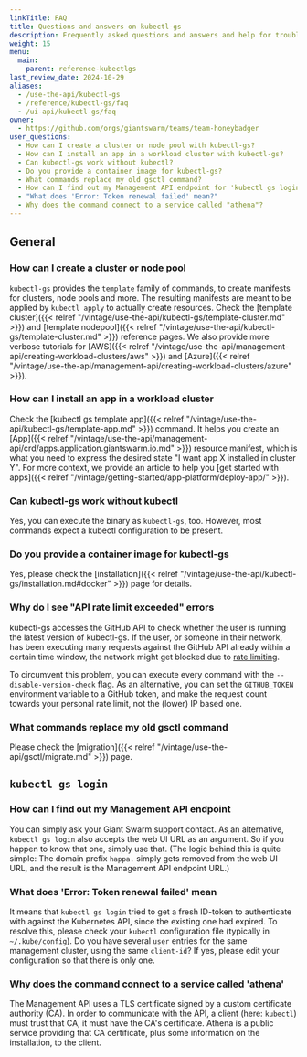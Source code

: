 ```yaml
---
linkTitle: FAQ
title: Questions and answers on kubectl-gs
description: Frequently asked questions and answers and help for troubleshooting around `kubectl-gs`.
weight: 15
menu:
  main:
    parent: reference-kubectlgs
last_review_date: 2024-10-29
aliases:
  - /use-the-api/kubectl-gs
  - /reference/kubectl-gs/faq
  - /ui-api/kubectl-gs/faq
owner:
  - https://github.com/orgs/giantswarm/teams/team-honeybadger
user_questions:
  - How can I create a cluster or node pool with kubectl-gs?
  - How can I install an app in a workload cluster with kubectl-gs?
  - Can kubectl-gs work without kubectl?
  - Do you provide a container image for kubectl-gs?
  - What commands replace my old gsctl command?
  - How can I find out my Management API endpoint for 'kubectl gs login'?
  - "What does 'Error: Token renewal failed' mean?"
  - Why does the command connect to a service called "athena"?
---
```


## General

### How can I create a cluster or node pool

`kubectl-gs` provides the `template` family of commands, to create manifests for clusters, node pools and more. The resulting manifests are meant to be applied by `kubectl apply` to actually create resources. Check the [template cluster]({{< relref "/vintage/use-the-api/kubectl-gs/template-cluster.md" >}}) and [template nodepool]({{< relref "/vintage/use-the-api/kubectl-gs/template-cluster.md" >}}) reference pages. We also provide more verbose tutorials for [AWS]({{< relref "/vintage/use-the-api/management-api/creating-workload-clusters/aws" >}}) and [Azure]({{< relref "/vintage/use-the-api/management-api/creating-workload-clusters/azure" >}}).

### How can I install an app in a workload cluster

Check the [kubectl gs template app]({{< relref "/vintage/use-the-api/kubectl-gs/template-app.md" >}}) command. It helps you create an [App]({{< relref "/vintage/use-the-api/management-api/crd/apps.application.giantswarm.io.md" >}}) resource manifest, which is what you need to express the desired state "I want app X installed in cluster Y". For more context, we provide an article to help you [get started with apps]({{< relref "/vintage/getting-started/app-platform/deploy-app/" >}}).

### Can kubectl-gs work without kubectl

Yes, you can execute the binary as `kubectl-gs`, too. However, most commands expect a kubectl configuration to be present.

### Do you provide a container image for kubectl-gs

Yes, please check the [installation]({{< relref "/vintage/use-the-api/kubectl-gs/installation.md#docker" >}}) page for details.

### Why do I see "API rate limit exceeded" errors

kubectl-gs accesses the GitHub API to check whether the user is running the latest version of kubectl-gs. If the user, or someone in their network, has been executing many requests against the GitHub API already within a certain time window, the network might get blocked due to [rate limiting](https://docs.github.com/en/rest/using-the-rest-api/rate-limits-for-the-rest-api?apiVersion=2022-11-28).

To circumvent this problem, you can execute every command with the `--disable-version-check` flag. As an alternative, you can set the `GITHUB_TOKEN` environment variable to a GitHub token, and make the request count towards your personal rate limit, not the (lower) IP based one.

### What commands replace my old gsctl command

Please check the [migration]({{< relref "/vintage/use-the-api/gsctl/migrate.md" >}}) page.

## `kubectl gs login`

### How can I find out my Management API endpoint

You can simply ask your Giant Swarm support contact. As an alternative, `kubectl gs login` also accepts the web UI URL as an argument. So if you happen to know that one, simply use that. (The logic behind this is quite simple: The domain prefix `happa.` simply gets removed from the web UI URL, and the result is the Management API endpoint URL.)

### What does 'Error: Token renewal failed' mean

It means that `kubectl gs login` tried to get a fresh ID-token to authenticate with against the Kubernetes API, since the existing one had expired. To resolve this, please check your `kubectl` configuration file (typically in `~/.kube/config`). Do you have several `user` entries for the same management cluster, using the same `client-id`? If yes, please edit your configuration so that there is only one.

### Why does the command connect to a service called 'athena'

The Management API uses a TLS certificate signed by a custom certificate authority (CA). In order to communicate with the API, a client (here: `kubectl`) must trust that CA, it must have the CA's certificate. Athena is a public service providing that CA certificate, plus some information on the installation, to the client.

